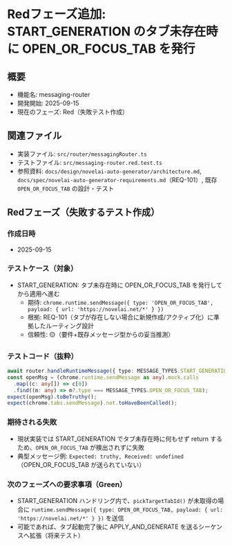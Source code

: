 # Redフェーズ追加: START_GENERATION のタブ未存在時に OPEN_OR_FOCUS_TAB を発行

## 概要

- 機能名: messaging-router
- 開発開始: 2025-09-15
- 現在のフェーズ: Red（失敗テスト作成）

## 関連ファイル
- 実装ファイル: `src/router/messagingRouter.ts`
- テストファイル: `src/messaging-router.red.test.ts`
- 参照資料: `docs/design/novelai-auto-generator/architecture.md`, `docs/spec/novelai-auto-generator-requirements.md`（REQ-101）, 既存 `OPEN_OR_FOCUS_TAB` の設計・テスト

## Redフェーズ（失敗するテスト作成）

### 作成日時
- 2025-09-15

### テストケース（対象）
- START_GENERATION: タブ未存在時に OPEN_OR_FOCUS_TAB を発行してから適用へ進む
  - 期待: `chrome.runtime.sendMessage({ type: 'OPEN_OR_FOCUS_TAB', payload: { url: 'https://novelai.net/*' } })`
  - 根拠: REQ-101（タブが存在しない場合に新規作成/アクティブ化）に準拠したルーティング設計
  - 信頼性: 🟡（要件+既存メッセージ型からの妥当推測）

### テストコード（抜粋）
```ts
await router.handleRuntimeMessage({ type: MESSAGE_TYPES.START_GENERATION, payload: { job } } as any);
const openMsg = (chrome.runtime.sendMessage as any).mock.calls
  .map((c: any[]) => c[0])
  .find((m: any) => m?.type === MESSAGE_TYPES.OPEN_OR_FOCUS_TAB);
expect(openMsg).toBeTruthy();
expect(chrome.tabs.sendMessage).not.toHaveBeenCalled();
```

### 期待される失敗
- 現状実装では START_GENERATION でタブ未存在時に何もせず return するため、`OPEN_OR_FOCUS_TAB` が検出されずに失敗
- 典型メッセージ例: `Expected: truthy, Received: undefined`（OPEN_OR_FOCUS_TAB が送られていない）

### 次のフェーズへの要求事項（Green）
- START_GENERATION ハンドリング内で、`pickTargetTabId()` が未取得の場合に `runtime.sendMessage({ type: OPEN_OR_FOCUS_TAB, payload: { url: 'https://novelai.net/*' } })` を送信
- 可能であれば、タブ起動完了後に APPLY_AND_GENERATE を送るシーケンスへ拡張（将来テスト）

